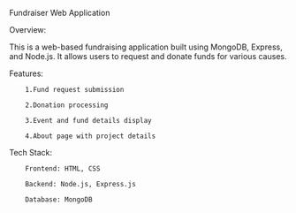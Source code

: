 Fundraiser Web Application

Overview:

This is a web-based fundraising application built using MongoDB, Express, and Node.js. It allows users to request and donate funds for various causes.

Features:

        1.Fund request submission
        
        2.Donation processing
        
        3.Event and fund details display
        
        4.About page with project details

Tech Stack:

        Frontend: HTML, CSS

        Backend: Node.js, Express.js

        Database: MongoDB

